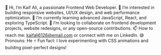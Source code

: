 👋 Hi, I’m Kaif Ali, a passionate Frontend Web Developer.
👀 I’m interested in building responsive websites, UI/UX design, and web performance optimization.
🌱 I’m currently learning advanced JavaScript, React, and exploring TypeScript.
💞️ I’m looking to collaborate on frontend development projects, website redesigns, or any open-source contributions.
📫 How to reach me: kaifali6126@email.com or connect with me on LinkedIn.
😄 Pronouns: He
⚡ Fun fact: I love experimenting with CSS animations and building pixel-perfect designs!

